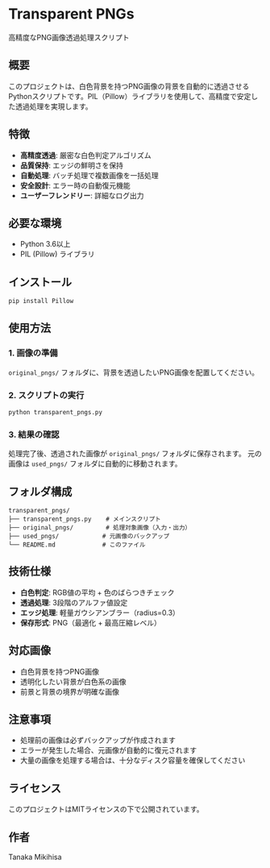# Transparent PNGs

高精度なPNG画像透過処理スクリプト

## 概要

このプロジェクトは、白色背景を持つPNG画像の背景を自動的に透過させるPythonスクリプトです。PIL（Pillow）ライブラリを使用して、高精度で安定した透過処理を実現します。

## 特徴

- **高精度透過**: 厳密な白色判定アルゴリズム
- **品質保持**: エッジの鮮明さを保持
- **自動処理**: バッチ処理で複数画像を一括処理
- **安全設計**: エラー時の自動復元機能
- **ユーザーフレンドリー**: 詳細なログ出力

## 必要な環境

- Python 3.6以上
- PIL (Pillow) ライブラリ

## インストール

```bash
pip install Pillow
```

## 使用方法

### 1. 画像の準備
`original_pngs/` フォルダに、背景を透過したいPNG画像を配置してください。

### 2. スクリプトの実行
```bash
python transparent_pngs.py
```

### 3. 結果の確認
処理完了後、透過された画像が `original_pngs/` フォルダに保存されます。
元の画像は `used_pngs/` フォルダに自動的に移動されます。

## フォルダ構成

```
transparent_pngs/
├── transparent_pngs.py    # メインスクリプト
├── original_pngs/         # 処理対象画像（入力・出力）
├── used_pngs/            # 元画像のバックアップ
└── README.md             # このファイル
```

## 技術仕様

- **白色判定**: RGB値の平均 + 色のばらつきチェック
- **透過処理**: 3段階のアルファ値設定
- **エッジ処理**: 軽量ガウシアンブラー（radius=0.3）
- **保存形式**: PNG（最適化 + 最高圧縮レベル）

## 対応画像

- 白色背景を持つPNG画像
- 透明化したい背景が白色系の画像
- 前景と背景の境界が明確な画像

## 注意事項

- 処理前の画像は必ずバックアップが作成されます
- エラーが発生した場合、元画像が自動的に復元されます
- 大量の画像を処理する場合は、十分なディスク容量を確保してください

## ライセンス

このプロジェクトはMITライセンスの下で公開されています。

## 作者

Tanaka Mikihisa
